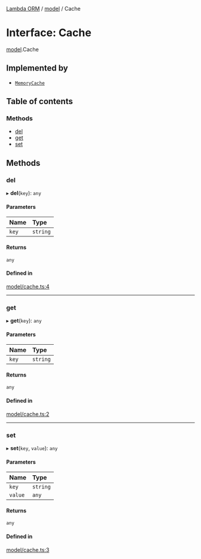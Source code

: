 [Lambda ORM](../README.md) / [model](../modules/model.md) / Cache

# Interface: Cache

[model](../modules/model.md).Cache

## Implemented by

- [`MemoryCache`](../classes/manager.MemoryCache.md)

## Table of contents

### Methods

- [del](model.Cache.md#del)
- [get](model.Cache.md#get)
- [set](model.Cache.md#set)

## Methods

### del

▸ **del**(`key`): `any`

#### Parameters

| Name | Type |
| :------ | :------ |
| `key` | `string` |

#### Returns

`any`

#### Defined in

[model/cache.ts:4](https://github.com/FlavioLionelRita/lambda-orm/blob/8689963/src/orm/model/cache.ts#L4)

___

### get

▸ **get**(`key`): `any`

#### Parameters

| Name | Type |
| :------ | :------ |
| `key` | `string` |

#### Returns

`any`

#### Defined in

[model/cache.ts:2](https://github.com/FlavioLionelRita/lambda-orm/blob/8689963/src/orm/model/cache.ts#L2)

___

### set

▸ **set**(`key`, `value`): `any`

#### Parameters

| Name | Type |
| :------ | :------ |
| `key` | `string` |
| `value` | `any` |

#### Returns

`any`

#### Defined in

[model/cache.ts:3](https://github.com/FlavioLionelRita/lambda-orm/blob/8689963/src/orm/model/cache.ts#L3)

